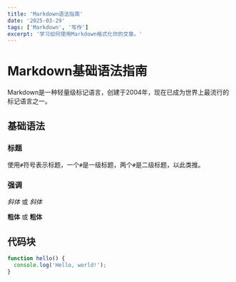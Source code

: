 ```yaml
---
title: 'Markdown语法指南'
date: '2025-03-29'
tags: ['Markdown', '写作']
excerpt: '学习如何使用Markdown格式化你的文章。'
---
```


# Markdown基础语法指南

Markdown是一种轻量级标记语言，创建于2004年，现在已成为世界上最流行的标记语言之一。

## 基础语法

### 标题

使用`#`符号表示标题，一个`#`是一级标题，两个`#`是二级标题，以此类推。

### 强调

*斜体* 或 _斜体_

**粗体** 或 __粗体__

## 代码块

```javascript
function hello() {
  console.log('Hello, world!');
}
